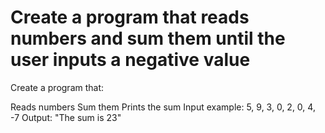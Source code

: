 # Create a program that reads numbers and sum them until the user inputs a negative value

Create a program that:

Reads numbers
Sum them
Prints the sum
Input example: 5, 9, 3, 0, 2, 0, 4, -7
Output: "The sum is 23"
